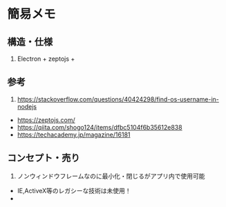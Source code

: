 # 簡易メモ
## 構造・仕様
1. Electron + zeptojs + 
## 参考
1. https://stackoverflow.com/questions/40424298/find-os-username-in-nodejs
- https://zeptojs.com/
- https://qiita.com/shogo124/items/dfbc5104f6b35612e838
- https://techacademy.jp/magazine/16181
## コンセプト・売り
1. ノンウィンドウフレームなのに最小化・閉じるがアプリ内で使用可能
- IE,ActiveX等のレガシーな技術は未使用！
-  